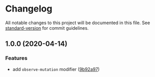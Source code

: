 # Changelog

All notable changes to this project will be documented in this file. See [standard-version](https://github.com/conventional-changelog/standard-version) for commit guidelines.

## 1.0.0 (2020-04-14)

### Features

- add `observe-mutation` modifier ([9b92a97](https://github.com/alexlafroscia/ember-mutation-observer-modifier/commit/9b92a97523a8ced4a5fd67d1f5e0cf2f326db87a))
